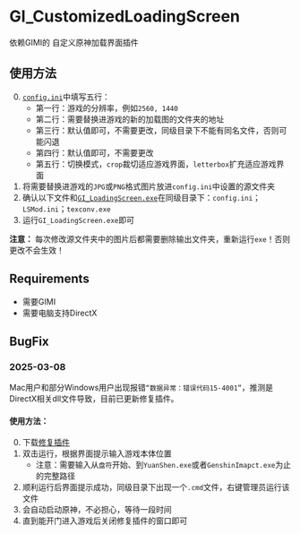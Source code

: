 # GI_CustomizedLoadingScreen

依赖GIMI的 自定义原神加载界面插件

## 使用方法

0. [`config.ini`](./config.ini)中填写五行：
   - 第一行：游戏的分辨率，例如`2560, 1440`
   - 第二行：需要替换进游戏的新的加载图的文件夹的地址
   - 第三行：默认值即可，不需要更改，同级目录下不能有同名文件，否则可能闪退
   - 第四行：默认值即可，不需要更改
   - 第五行：切换模式，`crop`裁切适应游戏界面，`letterbox`扩充适应游戏界面
1. 将需要替换进游戏的`JPG`或`PNG`格式图片放进`config.ini`中设置的源文件夹
2. 确认以下文件和[`GI_LoadingScreen.exe`](./GI_LoadingScreen.exe)在同级目录下：`config.ini`；`LSMod.ini`；`texconv.exe`
3. 运行`GI_LoadingScreen.exe`即可

**注意：** 每次修改源文件夹中的图片后都需要删除输出文件夹，重新运行`exe`！否则更改不会生效！

## Requirements

- 需要GIMI
- 需要电脑支持DirectX

## BugFix

### 2025-03-08

Mac用户和部分Windows用户出现报错`“数据异常：错误代码15-4001”`，推测是DirectX相关dll文件导致，目前已更新修复插件。

#### 使用方法：

0. 下载[修复插件](./GI_D3DbugFixer.exe)
1. 双击运行，根据界面提示输入游戏本体位置
   - 注意：需要输入从`盘符`开始、到`YuanShen.exe`或者`GenshinImapct.exe`为止的完整路径
2. 顺利运行后界面提示成功，同级目录下出现一个`.cmd`文件，右键管理员运行该文件
3. 会自动启动原神，不必担心，等待一段时间
4. 直到能开门进入游戏后关闭修复插件的窗口即可
